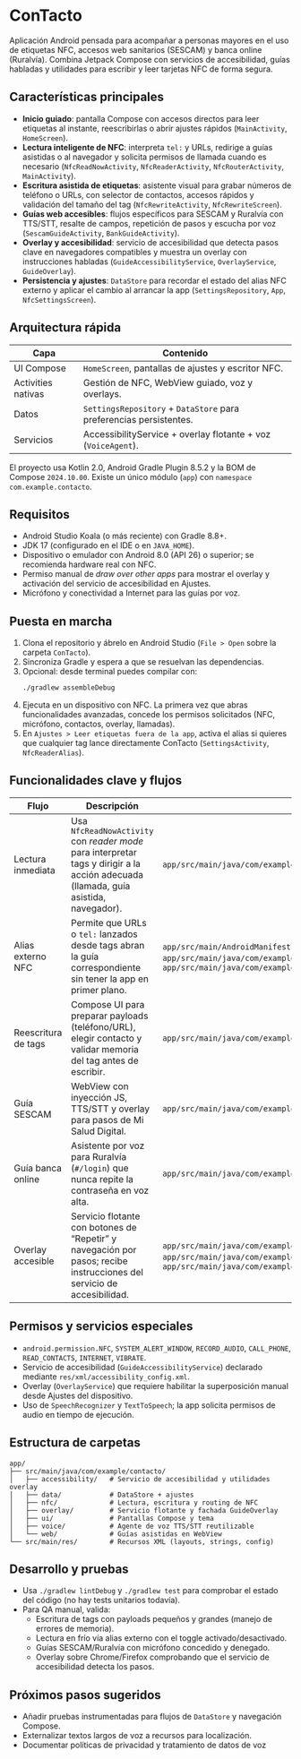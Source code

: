 # ConTacto

Aplicación Android pensada para acompañar a personas mayores en el uso de etiquetas NFC, accesos web sanitarios (SESCAM) y banca online (Ruralvía). Combina Jetpack Compose con servicios de accesibilidad, guías habladas y utilidades para escribir y leer tarjetas NFC de forma segura.

## Características principales

- **Inicio guiado**: pantalla Compose con accesos directos para leer etiquetas al instante, reescribirlas o abrir ajustes rápidos (`MainActivity`, `HomeScreen`).
- **Lectura inteligente de NFC**: interpreta `tel:` y URLs, redirige a guías asistidas o al navegador y solicita permisos de llamada cuando es necesario (`NfcReadNowActivity`, `NfcReaderActivity`, `NfcRouterActivity`, `MainActivity`).
- **Escritura asistida de etiquetas**: asistente visual para grabar números de teléfono o URLs, con selector de contactos, accesos rápidos y validación del tamaño del tag (`NfcRewriteActivity`, `NfcRewriteScreen`).
- **Guías web accesibles**: flujos específicos para SESCAM y Ruralvía con TTS/STT, resalte de campos, repetición de pasos y escucha por voz (`SescamGuideActivity`, `BankGuideActivity`).
- **Overlay y accesibilidad**: servicio de accesibilidad que detecta pasos clave en navegadores compatibles y muestra un overlay con instrucciones habladas (`GuideAccessibilityService`, `OverlayService`, `GuideOverlay`).
- **Persistencia y ajustes**: `DataStore` para recordar el estado del alias NFC externo y aplicar el cambio al arrancar la app (`SettingsRepository`, `App`, `NfcSettingsScreen`).

## Arquitectura rápida

| Capa | Contenido |
| --- | --- |
| UI Compose | `HomeScreen`, pantallas de ajustes y escritor NFC. |
| Activities nativas | Gestión de NFC, WebView guiado, voz y overlays. |
| Datos | `SettingsRepository` + `DataStore` para preferencias persistentes. |
| Servicios | AccessibilityService + overlay flotante + voz (`VoiceAgent`). |

El proyecto usa Kotlin 2.0, Android Gradle Plugin 8.5.2 y la BOM de Compose `2024.10.00`. Existe un único módulo (`app`) con `namespace` `com.example.contacto`.

## Requisitos

- Android Studio Koala (o más reciente) con Gradle 8.8+.
- JDK 17 (configurado en el IDE o en `JAVA_HOME`).
- Dispositivo o emulador con Android 8.0 (API 26) o superior; se recomienda hardware real con NFC.
- Permiso manual de *draw over other apps* para mostrar el overlay y activación del servicio de accesibilidad en Ajustes.
- Micrófono y conectividad a Internet para las guías por voz.

## Puesta en marcha

1. Clona el repositorio y ábrelo en Android Studio (`File > Open` sobre la carpeta `ConTacto`).
2. Sincroniza Gradle y espera a que se resuelvan las dependencias.
3. Opcional: desde terminal puedes compilar con:
   ```bash
   ./gradlew assembleDebug
   ```
4. Ejecuta en un dispositivo con NFC. La primera vez que abras funcionalidades avanzadas, concede los permisos solicitados (NFC, micrófono, contactos, overlay, llamadas).
5. En `Ajustes > Leer etiquetas fuera de la app`, activa el alias si quieres que cualquier tag lance directamente ConTacto (`SettingsActivity`, `NfcReaderAlias`).

## Funcionalidades clave y flujos

| Flujo | Descripción | Código relevante |
| --- | --- | --- |
| Lectura inmediata | Usa `NfcReadNowActivity` con *reader mode* para interpretar tags y dirigir a la acción adecuada (llamada, guía asistida, navegador). | `app/src/main/java/com/example/contacto/nfc/NfcReadNowActivity.kt` |
| Alias externo NFC | Permite que URLs o `tel:` lanzados desde tags abran la guía correspondiente sin tener la app en primer plano. | `app/src/main/AndroidManifest.xml`, `app/src/main/java/com/example/contacto/nfc/NfcAliasToggler.kt`, `app/src/main/java/com/example/contacto/MainActivity.kt` |
| Reescritura de tags | Compose UI para preparar payloads (teléfono/URL), elegir contacto y validar memoria del tag antes de escribir. | `app/src/main/java/com/example/contacto/nfc/NfcRewriteActivity.kt` |
| Guía SESCAM | WebView con inyección JS, TTS/STT y overlay para pasos de Mi Salud Digital. | `app/src/main/java/com/example/contacto/web/SescamGuideActivity.kt` |
| Guía banca online | Asistente por voz para Ruralvía (`#/login`) que nunca repite la contraseña en voz alta. | `app/src/main/java/com/example/contacto/web/BankGuideActivity.kt` |
| Overlay accesible | Servicio flotante con botones de “Repetir” y navegación por pasos; recibe instrucciones del servicio de accesibilidad. | `app/src/main/java/com/example/contacto/overlay/OverlayService.kt`, `app/src/main/java/com/example/contacto/overlay/GuideOverlay.kt`, `app/src/main/java/com/example/contacto/accessibility/GuideAccessibilityService.kt` |

## Permisos y servicios especiales

- `android.permission.NFC`, `SYSTEM_ALERT_WINDOW`, `RECORD_AUDIO`, `CALL_PHONE`, `READ_CONTACTS`, `INTERNET`, `VIBRATE`.
- Servicio de accesibilidad (`GuideAccessibilityService`) declarado mediante `res/xml/accessibility_config.xml`.
- Overlay (`OverlayService`) que requiere habilitar la superposición manual desde Ajustes del dispositivo.
- Uso de `SpeechRecognizer` y `TextToSpeech`; la app solicita permisos de audio en tiempo de ejecución.

## Estructura de carpetas

```text
app/
├── src/main/java/com/example/contacto/
│   ├── accessibility/   # Servicio de accesibilidad y utilidades overlay
│   ├── data/            # DataStore + ajustes
│   ├── nfc/             # Lectura, escritura y routing de NFC
│   ├── overlay/         # Servicio flotante y fachada GuideOverlay
│   ├── ui/              # Pantallas Compose y tema
│   ├── voice/           # Agente de voz TTS/STT reutilizable
│   └── web/             # Guías asistidas en WebView
└── src/main/res/        # Recursos XML (layouts, strings, config)
```

## Desarrollo y pruebas

- Usa `./gradlew lintDebug` y `./gradlew test` para comprobar el estado del código (no hay tests unitarios todavía).
- Para QA manual, valida:
  - Escritura de tags con payloads pequeños y grandes (manejo de errores de memoria).
  - Lectura en frío vía alias externo con el toggle activado/desactivado.
  - Guías SESCAM/Ruralvía con micrófono concedido y denegado.
  - Overlay sobre Chrome/Firefox comprobando que el servicio de accesibilidad detecta los pasos.

## Próximos pasos sugeridos

- Añadir pruebas instrumentadas para flujos de `DataStore` y navegación Compose.
- Externalizar textos largos de voz a recursos para localización.
- Documentar políticas de privacidad y tratamiento de datos de voz
